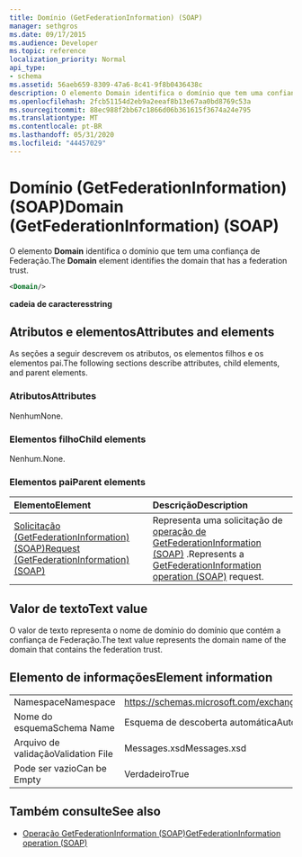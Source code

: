 ```yaml
---
title: Domínio (GetFederationInformation) (SOAP)
manager: sethgros
ms.date: 09/17/2015
ms.audience: Developer
ms.topic: reference
localization_priority: Normal
api_type:
- schema
ms.assetid: 56aeb659-8309-47a6-8c41-9f8b0436438c
description: O elemento Domain identifica o domínio que tem uma confiança de Federação.
ms.openlocfilehash: 2fcb51154d2eb9a2eeaf8b13e67aa0bd8769c53a
ms.sourcegitcommit: 88ec988f2bb67c1866d06b361615f3674a24e795
ms.translationtype: MT
ms.contentlocale: pt-BR
ms.lasthandoff: 05/31/2020
ms.locfileid: "44457029"
---
```

# <a name="domain-getfederationinformation-soap"></a><span data-ttu-id="5aa58-103">Domínio (GetFederationInformation) (SOAP)</span><span class="sxs-lookup"><span data-stu-id="5aa58-103">Domain (GetFederationInformation) (SOAP)</span></span>

<span data-ttu-id="5aa58-104">O elemento **Domain** identifica o domínio que tem uma confiança de Federação.</span><span class="sxs-lookup"><span data-stu-id="5aa58-104">The **Domain** element identifies the domain that has a federation trust.</span></span> 
  
```XML
<Domain/>
```

 <span data-ttu-id="5aa58-105">**cadeia de caracteres**</span><span class="sxs-lookup"><span data-stu-id="5aa58-105">**string**</span></span>
## <a name="attributes-and-elements"></a><span data-ttu-id="5aa58-106">Atributos e elementos</span><span class="sxs-lookup"><span data-stu-id="5aa58-106">Attributes and elements</span></span>

<span data-ttu-id="5aa58-107">As seções a seguir descrevem os atributos, os elementos filhos e os elementos pai.</span><span class="sxs-lookup"><span data-stu-id="5aa58-107">The following sections describe attributes, child elements, and parent elements.</span></span>
  
### <a name="attributes"></a><span data-ttu-id="5aa58-108">Atributos</span><span class="sxs-lookup"><span data-stu-id="5aa58-108">Attributes</span></span>

<span data-ttu-id="5aa58-109">Nenhum</span><span class="sxs-lookup"><span data-stu-id="5aa58-109">None.</span></span>
  
### <a name="child-elements"></a><span data-ttu-id="5aa58-110">Elementos filho</span><span class="sxs-lookup"><span data-stu-id="5aa58-110">Child elements</span></span>

<span data-ttu-id="5aa58-111">Nenhum.</span><span class="sxs-lookup"><span data-stu-id="5aa58-111">None.</span></span>
  
### <a name="parent-elements"></a><span data-ttu-id="5aa58-112">Elementos pai</span><span class="sxs-lookup"><span data-stu-id="5aa58-112">Parent elements</span></span>

|<span data-ttu-id="5aa58-113">**Elemento**</span><span class="sxs-lookup"><span data-stu-id="5aa58-113">**Element**</span></span>|<span data-ttu-id="5aa58-114">**Descrição**</span><span class="sxs-lookup"><span data-stu-id="5aa58-114">**Description**</span></span>|
|:-----|:-----|
|[<span data-ttu-id="5aa58-115">Solicitação (GetFederationInformation) (SOAP)</span><span class="sxs-lookup"><span data-stu-id="5aa58-115">Request (GetFederationInformation) (SOAP)</span></span>](request-getfederationinformationsoap.md) <br/> |<span data-ttu-id="5aa58-116">Representa uma solicitação de [operação de GetFederationInformation (SOAP)](getfederationinformation-operation-soap.md) .</span><span class="sxs-lookup"><span data-stu-id="5aa58-116">Represents a [GetFederationInformation operation (SOAP)](getfederationinformation-operation-soap.md) request.</span></span>  <br/> |
   
## <a name="text-value"></a><span data-ttu-id="5aa58-117">Valor de texto</span><span class="sxs-lookup"><span data-stu-id="5aa58-117">Text value</span></span>

<span data-ttu-id="5aa58-118">O valor de texto representa o nome de domínio do domínio que contém a confiança de Federação.</span><span class="sxs-lookup"><span data-stu-id="5aa58-118">The text value represents the domain name of the domain that contains the federation trust.</span></span>
  
## <a name="element-information"></a><span data-ttu-id="5aa58-119">Elemento de informações</span><span class="sxs-lookup"><span data-stu-id="5aa58-119">Element information</span></span>

|||
|:-----|:-----|
|<span data-ttu-id="5aa58-120">Namespace</span><span class="sxs-lookup"><span data-stu-id="5aa58-120">Namespace</span></span>  <br/> |https://schemas.microsoft.com/exchange/2010/Autodiscover  <br/> |
|<span data-ttu-id="5aa58-121">Nome do esquema</span><span class="sxs-lookup"><span data-stu-id="5aa58-121">Schema Name</span></span>  <br/> |<span data-ttu-id="5aa58-122">Esquema de descoberta automática</span><span class="sxs-lookup"><span data-stu-id="5aa58-122">Autodiscover schema</span></span>  <br/> |
|<span data-ttu-id="5aa58-123">Arquivo de validação</span><span class="sxs-lookup"><span data-stu-id="5aa58-123">Validation File</span></span>  <br/> |<span data-ttu-id="5aa58-124">Messages.xsd</span><span class="sxs-lookup"><span data-stu-id="5aa58-124">Messages.xsd</span></span>  <br/> |
|<span data-ttu-id="5aa58-125">Pode ser vazio</span><span class="sxs-lookup"><span data-stu-id="5aa58-125">Can be Empty</span></span>  <br/> |<span data-ttu-id="5aa58-126">Verdadeiro</span><span class="sxs-lookup"><span data-stu-id="5aa58-126">True</span></span>  <br/> |
   
## <a name="see-also"></a><span data-ttu-id="5aa58-127">Também consulte</span><span class="sxs-lookup"><span data-stu-id="5aa58-127">See also</span></span>

- [<span data-ttu-id="5aa58-128">Operação GetFederationInformation (SOAP)</span><span class="sxs-lookup"><span data-stu-id="5aa58-128">GetFederationInformation operation (SOAP)</span></span>](getfederationinformation-operation-soap.md)

